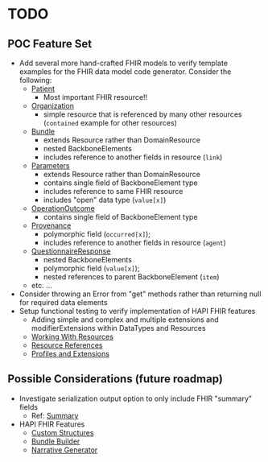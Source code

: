# TODO

## POC Feature Set

- Add several more hand-crafted FHIR models to verify template examples for the FHIR data model code generator.
  Consider the following:
  - [Patient](https://hl7.org/fhir/R4/patient.html)
    - Most important FHIR resource!!
  - [Organization](https://hl7.org/fhir/R4/organization.html)
    - simple resource that is referenced by many other resources (`contained` example for other resources)
  - [Bundle](https://hl7.org/fhir/R4/bundle.html)
    - extends Resource rather than DomainResource
    - nested BackboneElements
    - includes reference to another fields in resource (`link`)
  - [Parameters](https://hl7.org/fhir/R4/parameters.html)
    - extends Resource rather than DomainResource
    - contains single field of BackboneElement type
    - includes reference to same FHIR resource
    - includes "open" data type (`value[x]`)
  - [OperationOutcome](https://hl7.org/fhir/R4/operationoutcome.html)
    - contains single field of BackboneElement type
  - [Provenance](https://hl7.org/fhir/R4/provenance.html)
    - polymorphic field (`occurred[x]`);
    - includes reference to another fields in resource (`agent`)
  - [QuestionnaireResponse](https://hl7.org/fhir/R4/questionnaireresponse.html)
    - nested BackboneElements
    - polymorphic field (`value[x]`);
    - nested references to parent BackboneElement (`item`)
  - etc. ...
- Consider throwing an Error from "get" methods rather than returning null for required data elements
- Setup functional testing to verify implementation of HAPI FHIR features
  - Adding simple and complex and multiple extensions and modifierExtensions within DataTypes and Resources
  - [Working With Resources](https://hapifhir.io/hapi-fhir/docs/model/working_with_resources.html)
  - [Resource References](https://hapifhir.io/hapi-fhir/docs/model/references.html)
  - [Profiles and Extensions](https://hapifhir.io/hapi-fhir/docs/model/profiles_and_extensions.html)

## Possible Considerations (future roadmap)

- Investigate serialization output option to only include FHIR "summary" fields
  - Ref: [Summary](https://hl7.org/fhir/r4/search.html#summary)
- HAPI FHIR Features
  - [Custom Structures](https://hapifhir.io/hapi-fhir/docs/model/custom_structures.html)
  - [Bundle Builder](https://hapifhir.io/hapi-fhir/docs/model/bundle_builder.html)
  - [Narrative Generator](https://hapifhir.io/hapi-fhir/docs/model/narrative_generation.html)
